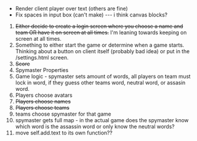 - Render client player over text (others are fine)
- Fix spaces in input box (can't make) --- i think canvas blocks?

1. ~~Either decide to create a login screen where you choose a name and team OR have it on screen at all times.~~ I'm leaning towards keeping on screen at all times.
2. Something to either start the game or determine when a game starts. Thinking about a button on client itself (probably bad idea) or put in the /settings.html screen. 
3. ~~Score~~
4. Spymaster Properties
5. Game logic - spymaster sets amount of words, all players on team must lock in word, if they guess other teams word, neutral word, or assasin word. 
6. Players choose avatars
7. ~~Players choose names~~
8. ~~Players choose teams~~
9. teams choose spymaster for that game
10. spymaster gets full map - in the actual game does the spymaster know which word is the assassin word or only know the neutral words?
11. move self.add.text to its own function??